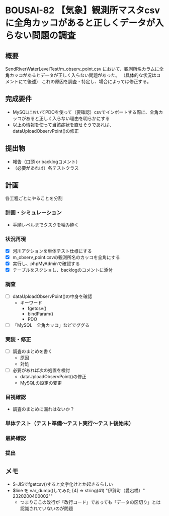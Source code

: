 # BOUSAI-82 【気象】観測所マスタcsvに全角カッコがあると正しくデータが入らない問題の調査

## 概要
SendRiverWaterLevelTest/m_observ_point.csv
において、観測所名カラムに全角カッコがあるとデータが正しく入らない問題があった。
（具体的な状況はコメントにて後述）
これの原因を調査・特定し、場合によっては修正する。

## 完成要件
- MySQLにおいてPDOを使って（要確認）csvでインポートする際に、全角カッコがあると正しく入らない理由を明らかにする
- 以上の情報を使って当該症状を直せそうであれば、dataUploadObservPoint()の修正

## 提出物
- 報告（口頭 or backlogコメント）
- （必要があれば）各テストクラス

## 計画
各工程ごとにやることを分割

### 計画・シミュレーション
- 手順レベルまでタスクを噛み砕く

### 状況再現
- [x] 河川アクションを単体テスト仕様にする
- [x] m_observ_point.csvの観測所名のカッコを全角にする
- [x] 実行し、phpMyAdminで確認する
- [x] テーブルをスクショし、backlogのコメントに添付

### 調査
- [ ] dataUploadObservPoint()の中身を確認
  - キーワード
    - fgetcsv()
    - bindParam()
    - PDO
- [ ] 「MySQL　全角カッコ」などでググる

### 実装・修正
- [ ] 調査のまとめを書く
  - 原因
  - 対処
- [ ] 必要があれば次の処置を検討
  - dataUploadObservPoint()の修正
  - MySQLの設定の変更
  
### 目視確認
- 調査のまとめに漏れはないか？

### 単体テスト（テスト準備～テスト実行～テスト後始末）

### 最終確認

### 提出

## メモ
- S-JISでfgetcsv()すると文字化けとか起きるらしい
- $line を var_dump()してみた
    [4] =>
    string(41) "伊賀町（愛宕橋）"
    2320200400002""
  - つまりここの改行が「改行コード」であっても「データの区切り」とは認識されていないのが問題
  
